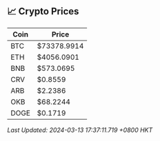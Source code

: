 ## 📈 Crypto Prices

| Coin | Price |
| ---- | ----- |
| BTC | $73378.9914 |
| ETH | $4056.0901 |
| BNB | $573.0695 |
| CRV | $0.8559 |
| ARB | $2.2386 |
| OKB | $68.2244 |
| DOGE | $0.1719 |

_Last Updated: 2024-03-13 17:37:11.719 +0800 HKT_